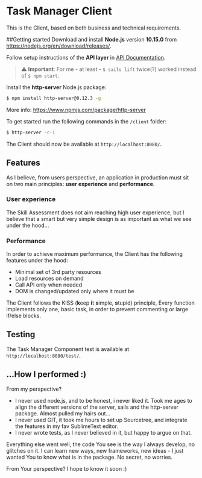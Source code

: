 # Task Manager Client
This is the Client, based on both business and technical requirements.

##Getting started
Download and install **Node.js** version **10.15.0** from https://nodejs.org/en/download/releases/.

Follow setup instructions of the **API layer** in [API Documentation](/API_DOC.md).
>⚠️ **Important**: For me - at least - `$ sails lift` twice(?) worked instead of `$ npm start`.

Install the **http-server** Node.js package:
```bash
$ npm install http-server@0.12.3 -g
```
More info: https://www.npmjs.com/package/http-server

To get started run the following commands in the `/client` folder:
```bash
$ http-server -c-1
```

The Client should now be available at `http://localhost:8080/`.

## Features
As I believe, from users perspective, an application in production must sit on two main principles: **user experience** and **performance**.

### User experience
The Skill Assessment does not aim reaching high user experience, but I believe that a smart but very simple design is as important as what we see under the hood...

### Performance
In order to achieve maximum performance, the Client has the following features under the hood:
- Minimal set of 3rd party resources
- Load resources on demand
- Call API only when needed
- DOM is changed/updated only where it must be

The Client follows the KISS (**k**eep **i**t **s**imple, **s**tupid) principle, Every function implements only one, basic task, in order to prevent commenting or large if/else blocks.

## Testing
The Task Manager Component test is available at `http://localhost:8080/test/`.

## ...How I performed :)
From my perspective?
- I never used node.js, and to be honest, i never liked it. Took me ages to align the different versions of the server, sails and the http-server package. Almost pulled my hairs out...
- I never used GIT, it took me hours to set up Sourcetree, and integrate the features in my fav SublimeText editor.
- I never wrote tests, as I never believed in it, but happy to argue on that.

Everything else went well, the code You see is the way I always develop, no glitches on it.
I can learn new ways, new frameworks, new ideas - I just wanted You to know what is in the package. No secret, no worries.

From Your perspective?
I hope to know it soon :)